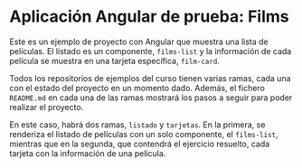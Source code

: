 # Aplicación Angular de prueba: Films

Este es un ejemplo de proyecto con Angular que muestra una lista de películas. El listado es un componente, `films-list` y la información de cada película se muestra en una tarjeta específica, `film-card`.

Todos los repositorios de ejemplos del curso tienen varias ramas, cada una con el estado del proyecto
en un momento dado. Además, el fichero `README.md` en cada una de las ramas mostrará los pasos a seguir para poder realizar el proyecto.

En este caso, habrá dos ramas, `listado` y `tarjetas`. En la primera, se renderiza el listado de películas con un solo componente, el `films-list`, mientras que en la segunda, que contendrá el ejercicio resuelto, cada tarjeta con la información de una película.
